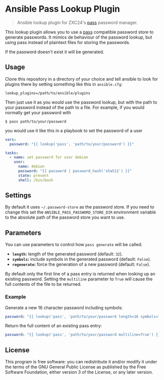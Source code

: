 # Ansible Pass Lookup Plugin

> Ansible lookup plugin for ZXC24's [pass][0]  password manager.

This lookup plugin allows you to use a [pass][0] compatible password store to
generate passwords. It mimics de behaviour of the password lookup, but using pass
instead of plaintext files for storing the passwords.

If the password doesn't exist it will be generated.

## Usage

Clone this repository in a directory of your choice and tell ansible to look for
plugins there by setting something like this in `ansible.cfg`:

```
lookup_plugins=/path/to/ansible/plugins
```

Then just use it as you would use the password lookup, but with the path to your
password instead of the path to a file. For example, if you would normally get
your password with

```
$ pass path/to/your/password
```

you would use it like this in a playbook to set the password of a user

```yaml
vars:
  password: "{{ lookup('pass', 'path/to/your/password') }}"

tasks:
  - name: set password for user debian
    user:
      name: debian
      password: "{{ password | password_hash('sha512') }}"
      state: present
      shell: /bin/bash
```

## Settings

By default it uses `~/.password-store` as the password store. If you need to
change this set the `ANSIBLE_PASS_PASSWORD_STORE_DIR` environment variable to the
absolute path of the password store you want to use.

## Parameters

You can use parameters to control how `pass generate` will be called.

* **`length`:** length of the generated password (default: `32`).
* **`symbols`:** include symbols in the generated password (default: `False`).
* **`regenerate`:** force the generation of a new password (default: `False`).

By default only the first line of a pass entry is returned when looking up an
existing password. Setting the `multiline` parameter to `True` will cause the
full contents of the file to be returned.

### Example

Generate a new 16 character password including symbols:

```yaml
password: "{{ lookup('pass', 'path/to/your/password length=16 symbols=True regenerate=True') }}"

```

Return the full content of an existing pass entry:

```yaml
password: "{{ lookup('pass', 'path/to/your/password multiline=True') }}"

```

## License

This program is free software: you can redistribute it and/or modify it under the terms of the GNU General Public License as published by the Free Software Foundation, either version 3 of the License, or any later version.

[0]: https://www.passwordstore.org/ "pass"
